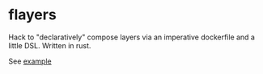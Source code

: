 # flayers

Hack to "declaratively" compose layers via an imperative dockerfile and a little DSL. Written in rust.

See [example](./example)
